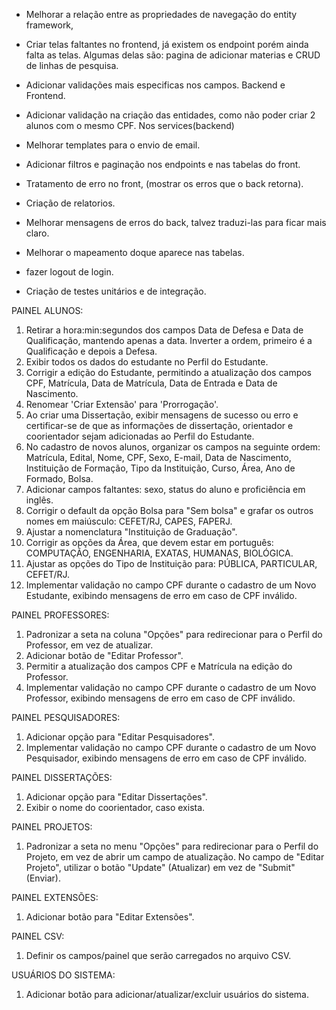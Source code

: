 * Melhorar a relação entre as propriedades de navegação do entity framework,

* Criar telas faltantes no frontend, já existem os endpoint porém ainda falta as telas. 
Algumas delas são: pagina de adicionar materias e CRUD de linhas de pesquisa.

* Adicionar validações mais especificas nos campos. Backend e Frontend.

* Adicionar validação na criação das entidades, como não poder criar 2 alunos com o mesmo CPF. Nos services(backend)

* Melhorar templates para o envio de email.

* Adicionar filtros e paginação nos endpoints e nas tabelas do front.

* Tratamento de erro no front, (mostrar os erros que o back retorna).

* Criação de relatorios.

* Melhorar mensagens de erros do back, talvez traduzi-las para ficar mais claro.

* Melhorar o mapeamento doque aparece nas tabelas.

* fazer logout de login.

* Criação de testes unitários e de integração.

PAINEL ALUNOS:
1. Retirar a hora:min:segundos dos campos Data de Defesa e Data de Qualificação, mantendo apenas a data. Inverter a ordem, primeiro é a Qualificação e depois a Defesa.
2. Exibir todos os dados do estudante no Perfil do Estudante.
3. Corrigir a edição do Estudante, permitindo a atualização dos campos CPF, Matrícula, Data de Matrícula, Data de Entrada e Data de Nascimento.
4. Renomear 'Criar Extensão' para 'Prorrogação'.
5. Ao criar uma Dissertação, exibir mensagens de sucesso ou erro e certificar-se de que as informações de dissertação, orientador e coorientador sejam adicionadas ao Perfil do Estudante.
6. No cadastro de novos alunos, organizar os campos na seguinte ordem: Matrícula, Edital, Nome, CPF, Sexo, E-mail, Data de Nascimento, Instituição de Formação, Tipo da Instituição, Curso, Área, Ano de Formado, Bolsa.
7. Adicionar campos faltantes: sexo, status do aluno e proficiência em inglês.
8. Corrigir o default da opção Bolsa para "Sem bolsa" e grafar os outros nomes em maiúsculo: CEFET/RJ, CAPES, FAPERJ.
9. Ajustar a nomenclatura "Instituição de Graduação".
10. Corrigir as opções da Área, que devem estar em português: COMPUTAÇÃO, ENGENHARIA, EXATAS, HUMANAS, BIOLÓGICA.
11. Ajustar as opções do Tipo de Instituição para: PÚBLICA, PARTICULAR, CEFET/RJ.
12. Implementar validação no campo CPF durante o cadastro de um Novo Estudante, exibindo mensagens de erro em caso de CPF inválido.
 
PAINEL PROFESSORES:
1. Padronizar a seta na coluna "Opções" para redirecionar para o Perfil do Professor, em vez de atualizar.
2. Adicionar botão de "Editar Professor".
3. Permitir a atualização dos campos CPF e Matrícula na edição do Professor.
4. Implementar validação no campo CPF durante o cadastro de um Novo Professor, exibindo mensagens de erro em caso de CPF inválido.

PAINEL PESQUISADORES:
1. Adicionar opção para "Editar Pesquisadores".
2. Implementar validação no campo CPF durante o cadastro de um Novo Pesquisador, exibindo mensagens de erro em caso de CPF inválido.

PAINEL DISSERTAÇÕES:
1. Adicionar opção para "Editar Dissertações".
2. Exibir o nome do coorientador, caso exista.

PAINEL PROJETOS:
1. Padronizar a seta no menu "Opções" para redirecionar para o Perfil do Projeto, em vez de abrir um campo de atualização. No campo de "Editar Projeto", utilizar o botão "Update" (Atualizar) em vez de "Submit" (Enviar).

PAINEL EXTENSÕES:
1. Adicionar botão para "Editar Extensões".

PAINEL CSV:
1. Definir os campos/painel que serão carregados no arquivo CSV.

USUÁRIOS DO SISTEMA:
1. Adicionar botão para adicionar/atualizar/excluir usuários do sistema.